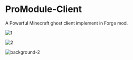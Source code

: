 # ProModule-Client
A Powerful Minecraft ghost client implement in Forge mod.

![1](https://user-images.githubusercontent.com/47351250/186875057-91d7a2d8-64ea-4115-bf0f-aa347cea8433.png)    

![2](https://user-images.githubusercontent.com/47351250/186875989-51a1ffbc-08e4-44b7-a5f8-9ed63ae81239.png)

![background-2](https://github.com/user-attachments/assets/3c21a4a0-56dc-482d-8824-3eea02fdb5cf)


